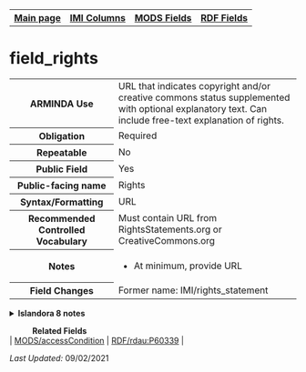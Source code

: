 <!DOCTYPE html>
<html>

<body>
<table style="width:100%">
  <tr>
    <th><a href="index.md">Main page</a></th>
	<th><a href="IMI.md">IMI Columns</a></th>
    <th><a href="MODS.md">MODS Fields</a></th>
    <th><a href="RDF.md">RDF Fields</a></th>
  </tr>
</table>

<h1>field_rights</h1>
<table>
<tr>
	<th>ARMINDA Use</th>
	<td>URL that indicates copyright and/or creative commons status supplemented with optional explanatory text. Can include free-text explanation of rights.  </td>
</tr>
<tr>
	<th>Obligation</th>
	<td>Required</td>
</tr>
<tr>
	<th>Repeatable</th>
	<td>No</td>
</tr>
<tr>
	<th>Public Field</th>
	<td>Yes</td>
</tr>
<tr>
	<th>Public-facing name</th>
	<td>Rights</td>
</tr>
<tr>
	<th>Syntax/Formatting</th>
	<td>URL</td>
</tr>
<tr>
	<th>Recommended Controlled Vocabulary</th>
	<td>Must contain URL from RightsStatements.org or CreativeCommons.org</td>
</tr>
<tr>
	<th>Notes</th>
	<td>
		<ul>
			<li>At minimum, provide URL</li>
		</ul>
	</td>
</tr>
<tr>
	<th>Field Changes</th>
	<td>Former name: IMI/rights_statement</td>
</tr>
</table>
<details>
		<summary><b>Islandora 8 notes</b></summary>
			<table>
				<tr>
					<th><i>Note</i>
					<th><i>Type of field</i>
					<th><i>Max Length/Repeatability</i>
					<th><i>Type of Item Reference/Vocabulary</i>
				</tr>
				<tr>
					<td>Custom field(?)</td>
					<td>Link</td>
					<td>255 characters / Unlimited</td>
					<td>N/A</td>
				</tr>
			</table>
</details>
<dl>
	<dd><b>Related Fields</b></dd>
		| <a href="mods.access_condition.md">MODS/accessCondition</a> | <a href="rdf.rdau.P60339.md">RDF/rdau:P60339</a> |
</dl>
<p><i>Last Updated: </i>09/02/2021</p>
</body>
</html>